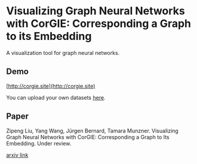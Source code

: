# Visualizing Graph Neural Networks with CorGIE: Corresponding a Graph to its Embedding

A visualization tool for graph neural networks.

## Demo

[http://corgie.site](http://corgie.site)

You can upload your own datasets [here](http://corgie.site/upload).

## Paper

Zipeng Liu, Yang Wang, Jürgen Bernard, Tamara Munzner.  Visualizing Graph Neural Networks with CorGIE: Corresponding a Graph to Its Embedding.  Under review.

[arxiv link](https://arxiv.org/abs/2106.12839)




